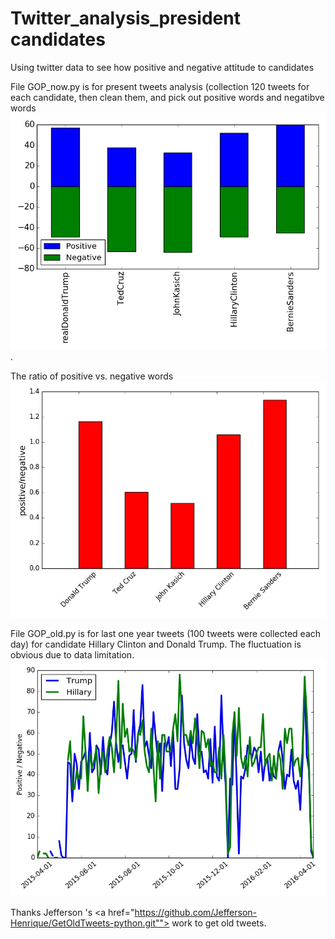 # Twitter_analysis_president candidates
Using twitter data to see how positive and negative attitude to candidates

File GOP_now.py is for present tweets analysis (collection 120 tweets for each candidate, then clean them, and pick out positive words and negatibve words <IMG SRC="emotional_120.jpg" ALT="Positive words and negative words">.

The ratio of positive vs. negative words <IMG SRC="opinion_120.jpg" ALT="positive words vs negatives">

File GOP_old.py is for last one year tweets (100 tweets were collected each day) for candidate Hillary Clinton and Donald Trump. The fluctuation is obvious due to data limitation. <IMG SRC="one_year_tweets.jpg"> 

Thanks Jefferson 's <a href="https://github.com/Jefferson-Henrique/GetOldTweets-python.git""> work</a> to get old tweets.
